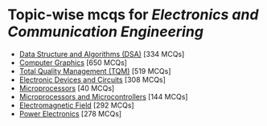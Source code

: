 # Topic-wise mcqs for *Electronics and Communication Engineering*

- [Data Structure and Algorithms \(DSA\)](https://mcqmate.com/topic/data-structure-and-algorithms) [334 MCQs]
- [Computer Graphics](https://mcqmate.com/topic/computer-graphics) [650 MCQs]
- [Total Quality Management \(TQM\)](https://mcqmate.com/topic/total-quality-management) [519 MCQs]
- [Electronic Devices and Circuits](https://mcqmate.com/topic/electronic-devices-and-circuits) [308 MCQs]
- [Microprocessors](https://mcqmate.com/topic/microprocessors) [40 MCQs]
- [Microprocessors and Microcontrollers](https://mcqmate.com/topic/microprocessors-and-microcontrollers) [144 MCQs]
- [Electromagnetic Field](https://mcqmate.com/topic/electromagnetic-field) [292 MCQs]
- [Power Electronics](https://mcqmate.com/topic/power-electronics) [278 MCQs]
